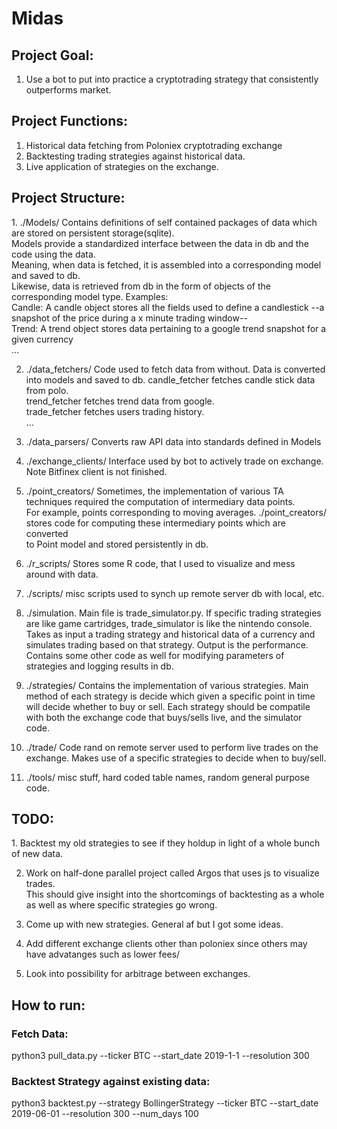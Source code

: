 # Midas

<h2>Project Goal:</h2>

1. Use a bot to put into practice a cryptotrading strategy that consistently outperforms market. 


<h2>Project Functions:</h2>

1. Historical data fetching from Poloniex cryptotrading exchange
2. Backtesting trading strategies against historical data.
3. Live application of strategies on the exchange.

<h2>Project Structure:</h2>
  1. ./Models/ Contains definitions of self contained packages of data which are stored on persistent storage(sqlite).<br>
  Models provide a standardized interface between the data in db and the code using the data. <br>
  Meaning, when data is fetched, it is assembled into a corresponding model and saved to db.<br>
  Likewise, data is retrieved from db in the form of objects of the corresponding model type. Examples:  <br>
    Candle: A candle object stores all the fields used to define a candlestick --a snapshot of the price during a x minute trading window--<br>
    Trend: A trend object stores data pertaining to a google trend snapshot for a given currency <br>
    ...<br>
    
 2. ./data_fetchers/ Code used to fetch data from without. Data is converted into models and saved to db.
    candle_fetcher fetches candle stick data from polo. <br>
    trend_fetcher fetches trend data from google. <br>
    trade_fetcher fetches users trading history.<br>
    ...
    
 3. ./data_parsers/ Converts raw API data into standards defined in Models
 
 4. ./exchange_clients/ Interface used by bot to actively trade on exchange. Note Bitfinex client is not finished.
 
 5. ./point_creators/ Sometimes, the implementation of various TA techniques required the computation of intermediary data points. <br>
 For example, points corresponding to moving averages. ./point_creators/ stores code for computing these intermediary points which are converted <br>
 to Point model and stored persistently in db.
 
 6. ./r_scripts/ Stores some R code, that I used to visualize and mess around with data.
 
 7. ./scripts/ misc scripts used to synch up remote server db with local, etc.
 
 8. ./simulation. Main file is trade_simulator.py. If specific trading strategies are like game cartridges, trade_simulator is like the nintendo console.<br>
 Takes as input a trading strategy and historical data of a currency and simulates trading based on that strategy. Output is the performance.<br>
 Contains some other code as well for modifying parameters of strategies and logging results in db.
 
 9. ./strategies/ Contains the implementation of various strategies. Main method of each strategy is decide which given a specific point in time will decide whether to buy or sell. 
 Each strategy should be compatile with both the exchange code that buys/sells live, and the simulator code.
 
 10. ./trade/ Code rand on remote server used to perform live trades on the exchange. Makes use of a specific strategies to decide when to buy/sell.
 
 11. ./tools/ misc stuff, hard coded table names, random general purpose code.
 
 
 <h2>TODO:</h2>
 1. Backtest my old strategies to see if they holdup in light of a whole bunch of new data.
 
 2. Work on half-done parallel project called Argos that uses js to visualize trades. <br>
 This should give insight into the shortcomings of backtesting as a whole as well as where specific strategies go wrong.
 
 3. Come up with new strategies. General af but I got some ideas.
 
 4. Add different exchange clients other than poloniex since others may have advatanges such as lower fees/
 
 5. Look into possibility for arbitrage between exchanges.
 
  <h2>How to run:</h2>
   <h3>Fetch Data:</h3>
      python3 pull_data.py --ticker BTC --start_date 2019-1-1 --resolution 300
   <h3>Backtest Strategy against existing data:</h3>
      python3 backtest.py --strategy BollingerStrategy --ticker BTC --start_date 2019-06-01 --resolution 300 --num_days 100
